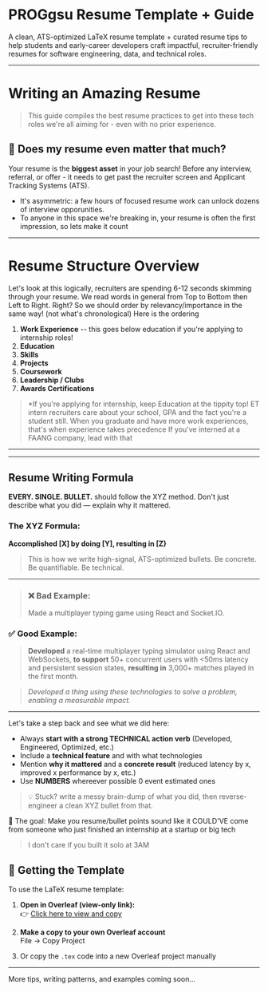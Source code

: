 # PROGgsu Resume Template + Guide

A clean, ATS-optimized LaTeX resume template + curated resume tips to help students and early-career developers craft impactful, recruiter-friendly resumes for software engineering, data, and technical roles.

---
# Writing an Amazing Resume 

> This guide compiles the best resume practices to get into these tech roles we're all aiming for - even with no prior experience.

## 🤔 Does my resume even matter that much? 
Your resume is the **biggest asset** in your job search! Before any interview, referral, or offer - it needs to get past the recruiter screen and Applicant Tracking Systems (ATS).
- It's asymmetric: a few hours of focused resume work can unlock dozens of interview opporunities.
- To anyone in this space we're breaking in, your resume is often the first impression, so lets make it count

---
# Resume Structure Overview
Let's look at this logically, recruiters are spending 6-12 seconds skimming through your resume. We read words in general from Top to Bottom then Left to Right. Right? 
So we should order by relevancy/importance in the same way! (not what's chronological)
Here is the ordering

1. **Work Experience**  -- this goes below education if you're applying to internship roles!
2. **Education** 
3. **Skills**
4. **Projects**
5. **Coursework**
6. **Leadership / Clubs**
7. **Awards Certifications**

> *If you're applying for internship, keep Education at the tippity top! ET intern recruiters care about your school, GPA and the fact you're a student still. When you graduate and have more work experiences, that's when experience takes precedence
> If you've interned at a FAANG company, lead with that

---

---

## Resume Writing Formula

**EVERY. SINGLE. BULLET.** should follow the XYZ method. 
Don't just describe what you did — explain why it mattered.

### The XYZ Formula:
**Accomplished [X] by doing [Y], resulting in [Z}**

> This is how we write high-signal, ATS-optimized bullets. Be concrete. Be quantifiable. Be technical.

---

> ### ❌ Bad Example:
> Made a multiplayer typing game using React and Socket.IO.

### ✅ Good Example:
> **Developed** a real-time multiplayer typing simulator using React and WebSockets, **to support** 50+ concurrent users with <50ms latency and persistent session states, **resulting in** 3,000+ matches played in the first month.

> _Developed a thing using these technologies to solve a problem, enabling a measurable impact._

---

Let's take a step back and see what we did here:
- Always **start with a strong TECHNICAL action verb** (Developed, Engineered, Optimized, etc.)
- Include a **technical feature** and with what technologies
- Mention **why it mattered** and a **concrete result** (reduced latency by x, improved x performance by x, etc.)
- Use **NUMBERS** whereever possible 0 event estimated ones
  
>💡 Stuck? write a messy brain-dump of what you did, then reverse-engineer a clean XYZ bullet from that.

🎯 The goal: Make you resume/bullet points sound like it COULD'VE come from someone who just finished an internship at a startup or big tech
> I don't care if you built it solo at 3AM

## 🚀 Getting the Template

To use the LaTeX resume template:

1. **Open in Overleaf (view-only link):**  
   👉 [Click here to view and copy](https://www.overleaf.com/read/hkwggdfzrdjf#f0af7d)

2. **Make a copy to your own Overleaf account**  
   File → Copy Project

3. Or copy the `.tex` code into a new Overleaf project manually

---

More tips, writing patterns, and examples coming soon...

